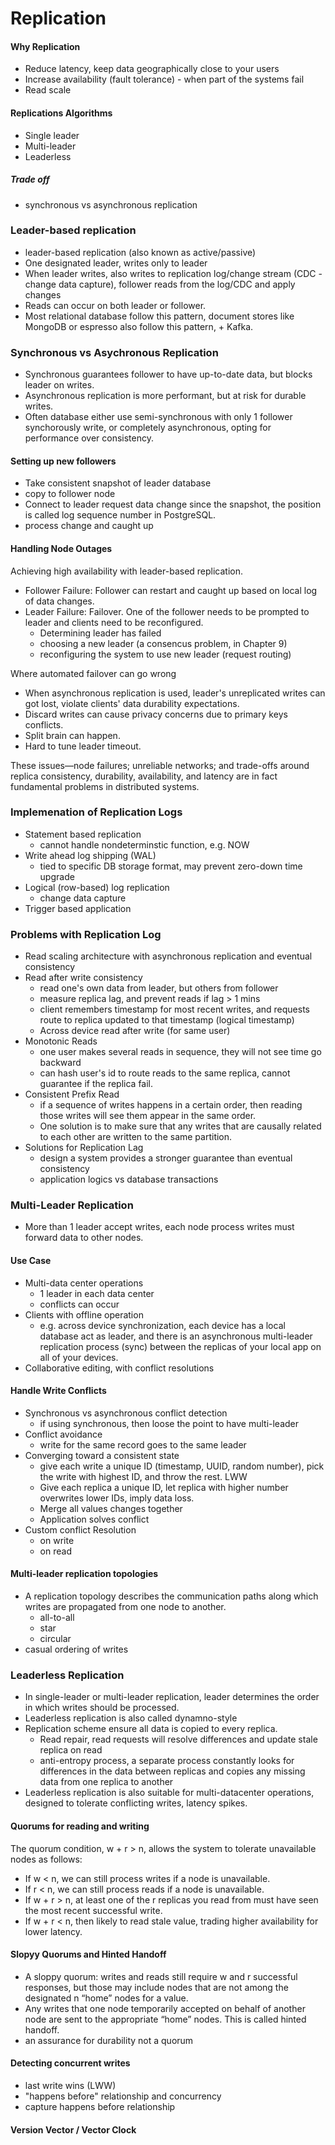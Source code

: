 # Replication 

#### Why Replication
-  Reduce latency, keep data geographically close to your users
-  Increase availability (fault tolerance) - when part of the systems fail
-  Read scale

#### Replications Algorithms
- Single leader
- Multi-leader
- Leaderless

##### Trade off
- synchronous vs asynchronous replication

### Leader-based replication
- leader-based replication (also known as active/passive)
- One designated leader, writes only to leader
- When leader writes, also writes to replication log/change stream (CDC - change data capture), follower reads from the log/CDC and apply changes
- Reads can occur on both leader or follower.
- Most relational database follow this pattern, document stores like MongoDB or espresso also follow this pattern, + Kafka.

### Synchronous vs Asychronous Replication
- Synchronous guarantees follower to have up-to-date data, but blocks leader on writes.
- Asynchronous replication is more performant, but at risk for durable writes. 
- Often database either use semi-synchronous with only 1 follower synchorously write, or completely asynchronous, opting for performance over consistency.

#### Setting up new followers
- Take consistent snapshot of leader database
- copy to follower node
- Connect to leader request data change since the snapshot, the position is called log sequence number in PostgreSQL.
- process change and caught up

#### Handling Node Outages
Achieving high availability with leader-based replication.
- Follower Failure: Follower can restart and caught up based on local log of data changes.
- Leader Failure: Failover. One of the follower needs to be prompted to leader and clients need to be reconfigured. 
    - Determining leader has failed
    - choosing a new leader (a consencus problem, in Chapter 9)
    - reconfiguring the system to use new leader (request routing)

Where automated failover can go wrong
- When asynchronous replication is used, leader's unreplicated writes can got lost, violate clients' data durability expectations.
- Discard writes can cause privacy concerns due to primary keys conflicts.
- Split brain can happen.
- Hard to tune leader timeout.

These issues—node failures; unreliable networks; and trade-offs around replica consistency, durability, availability, and latency are in fact fundamental problems in distributed systems.

### Implemenation of Replication Logs
- Statement based replication 
    - cannot handle nondeterminstic function, e.g. NOW
- Write ahead log shipping (WAL)
    - tied to specific DB storage format, may prevent zero-down time upgrade  
- Logical (row-based) log replication
    - change data capture
- Trigger based application

### Problems with Replication Log
- Read scaling architecture with asynchronous replication and eventual consistency
- Read after write consistency
    - read one's own data from leader, but others from follower
    - measure replica lag, and prevent reads if lag > 1 mins
    - client remembers timestamp for most recent writes, and requests route to replica updated to that timestamp (logical timestamp)
    - Across device read after write (for same user)
- Monotonic Reads
    - one user makes several reads in sequence, they will not see time go backward
    - can hash user's id to route reads to the same replica, cannot guarantee if the replica fail.
- Consistent Prefix Read
    - if a sequence of writes happens in a certain order, then reading those writes will see them appear in the same order.
    - One solution is to make sure that any writes that are causally related to each other are written to the same partition.
- Solutions for Replication Lag
    - design a system provides a stronger guarantee than eventual consistency
    - application logics vs database transactions


### Multi-Leader Replication
- More than 1 leader accept writes, each node process writes must forward data to other nodes. 

#### Use Case
- Multi-data center operations
    - 1 leader in each data center
    - conflicts can occur
- Clients with offline operation
    - e.g. across device synchronization, each device has a local database act as leader, and there is an asynchronous multi-leader replication process (sync) between the replicas of your local app on all of your devices.
- Collaborative editing, with conflict resolutions

#### Handle Write Conflicts
- Synchronous vs asynchronous conflict detection
    - if using synchronous, then loose the point to have multi-leader
- Conflict avoidance
    - write for the same record goes to the same leader 
- Converging toward a consistent state
    - give each write a unique ID (timestamp, UUID, random number), pick the write with highest ID, and throw the rest. LWW 
    - Give each replica a unique ID, let replica with higher number overwrites lower IDs, imply data loss.
    - Merge all values changes together
    - Application solves conflict
- Custom conflict Resolution
    - on write
    - on read

#### Multi-leader replication topologies
- A replication topology describes the communication paths along which writes are propagated from one node to another.
    - all-to-all
    - star
    - circular
- casual ordering of writes


### Leaderless Replication
- In single-leader or multi-leader replication, leader determines the order in which writes should be processed. 
- Leaderless replication is also called dynamno-style
- Replication scheme ensure all data is copied to every replica.
    - Read repair, read requests will resolve differences and update stale replica on read
    - anti-entropy process, a separate process constantly looks for differences in the data between replicas and copies any missing data from one replica to another
- Leaderless replication is also suitable for multi-datacenter operations, designed to tolerate conflicting writes, latency spikes.

#### Quorums for reading and writing
The quorum condition, w + r > n, allows the system to tolerate unavailable nodes as follows:
- If w < n, we can still process writes if a node is unavailable.
- If r < n, we can still process reads if a node is unavailable.
- If w + r > n, at least one of the r replicas you read from must have seen the most recent successful write.
- If w + r < n, then likely to read stale value, trading higher availability for lower latency.

#### Slopyy Quorums and Hinted Handoff
- A sloppy quorum: writes and reads still require w and r successful responses, but those may include nodes that are not among the designated n “home” nodes for a value.
- Any writes that one node temporarily accepted on behalf of another node are sent to the appropriate “home” nodes. This is called hinted handoff. 
- an assurance for durability not a quorum

#### Detecting concurrent writes
- last write wins (LWW)
- "happens before" relationship and concurrency
- capture happens before relationship

#### Version Vector / Vector Clock
